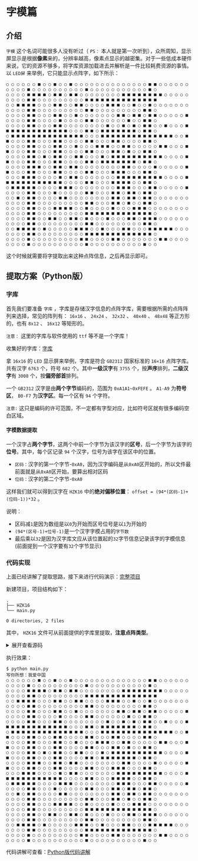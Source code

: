 # 字模篇

## 介绍

`字模` 这个名词可能很多人没有听过（ `PS：` 本人就是第一次听到），众所周知，显示屏显示是根据**像素**来的，分辨率越高，像素点显示的越密集。对于一些低成本硬件来说，它的资源不够多，将字库资源加载进去并解析是一件比较耗费资源的事情。以 `LED屏` 来举例，它只能显示点阵字，如下所示：

``` shell
○ ○ ○ ○ ○ ○ ■ ○ ○ ■ ○ ○ ■ ○ ○ ○ ○ ○ ○ ○ ○ ○ ○ ○ ○ ○ ○ ■ ■ ○ ○ ○ ○ ○ ○ ○ ○ ○ ○ ■ ○ ○ ○ ○ ○ ○ ○ ○ ○ ○ ■ ○ ○ ○ ○ ○ ○ ○ ○ ○ ○ ○ ■ ○ 
○ ○ ○ ○ ■ ■ ■ ■ ○ ■ ■ ○ ■ ■ ○ ○ ○ ○ ○ ○ ○ ○ ■ ■ ■ ■ ■ ■ ■ ■ ○ ○ ○ ○ ○ ○ ○ ○ ○ ■ ■ ○ ○ ○ ○ ○ ○ ○ ○ ○ ■ ■ ■ ■ ■ ■ ■ ■ ■ ■ ■ ■ ■ ■
○ ○ ■ ■ ■ ■ ○ ○ ○ ■ ■ ○ ○ ■ ■ ○ ○ ○ ○ ■ ■ ■ ○ ○ ■ ○ ○ ■ ○ ○ ○ ○ ○ ○ ○ ○ ○ ○ ○ ■ ■ ○ ○ ○ ○ ○ ○ ○ ○ ○ ■ ■ ○ ○ ○ ○ ○ ○ ○ ○ ○ ■ ■ ○
○ ○ ○ ○ ■ ■ ○ ○ ○ ■ ■ ○ ○ ■ ○ ○ ○ ○ ○ ○ ○ ■ ■ ○ ■ ■ ○ ■ ■ ○ ○ ○ ○ ○ ■ ○ ○ ○ ○ ■ ■ ○ ○ ○ ○ ■ ○ ○ ○ ○ ■ ■ ○ ○ ○ ○ ○ ○ ■ ○ ○ ■ ■ ○
○ ○ ○ ○ ■ ■ ○ ○ ○ ■ ■ ○ ○ ○ ○ ○ ○ ○ ○ ■ ○ ○ ■ ○ ■ ○ ■ ■ ○ ○ ■ ○ ○ ○ ■ ■ ■ ■ ■ ■ ■ ■ ■ ■ ■ ■ ■ ○ ○ ○ ■ ■ ○ ■ ■ ■ ■ ■ ■ ■ ○ ■ ■ ○
○ ■ ■ ■ ■ ■ ■ ■ ■ ■ ■ ■ ■ ■ ■ ○ ○ ○ ■ ■ ■ ■ ■ ■ ■ ■ ■ ■ ■ ■ ■ ■ ○ ○ ■ ■ ○ ○ ○ ■ ■ ○ ○ ○ ■ ■ ○ ○ ○ ○ ■ ■ ○ ○ ○ ■ ■ ○ ○ ○ ○ ■ ■ ○
○ ○ ○ ○ ■ ■ ○ ○ ○ ■ ■ ○ ○ ■ ○ ○ ○ ■ ■ ■ ○ ○ ■ ■ ○ ○ ○ ○ ○ ■ ■ ○ ○ ○ ■ ■ ○ ○ ○ ■ ■ ○ ○ ○ ■ ■ ○ ○ ○ ○ ■ ■ ○ ○ ○ ■ ■ ○ ■ ○ ○ ■ ■ ○
○ ○ ○ ○ ■ ■ ○ ■ ○ ■ ■ ○ ○ ■ ■ ○ ○ ○ ■ ○ ■ ■ ■ ■ ■ ■ ■ ■ ■ ■ ○ ○ ○ ○ ■ ■ ○ ○ ○ ■ ■ ○ ○ ○ ■ ■ ○ ○ ○ ○ ■ ■ ○ ■ ■ ■ ■ ■ ■ ■ ○ ■ ■ ○
○ ○ ○ ○ ■ ■ ■ ○ ○ ■ ■ ○ ■ ■ ○ ○ ○ ○ ○ ○ ○ ○ ■ ■ ○ ○ ○ ○ ■ ○ ○ ○ ○ ○ ■ ■ ○ ○ ○ ■ ■ ○ ○ ○ ■ ■ ○ ○ ○ ○ ■ ■ ○ ○ ○ ■ ■ ■ ○ ○ ○ ■ ■ ○
○ ○ ○ ■ ■ ■ ○ ○ ○ ○ ■ ○ ■ ■ ○ ○ ○ ○ ○ ○ ○ ■ ■ ■ ■ ■ ■ ■ ■ ■ ○ ○ ○ ○ ■ ■ ■ ■ ■ ■ ■ ■ ■ ■ ■ ■ ○ ○ ○ ○ ■ ■ ○ ○ ○ ■ ■ ■ ■ ○ ○ ■ ■ ○
○ ■ ■ ■ ■ ■ ○ ○ ○ ○ ■ ■ ■ ○ ○ ○ ○ ○ ○ ○ ○ ■ ■ ■ ○ ○ ○ ■ ■ ○ ○ ○ ○ ○ ■ ○ ○ ○ ○ ■ ■ ○ ○ ○ ■ ○ ○ ○ ○ ○ ■ ■ ○ ○ ○ ■ ■ ○ ■ ■ ○ ■ ■ ○ 
○ ○ ■ ○ ■ ■ ○ ○ ○ ○ ■ ■ ○ ○ ○ ○ ○ ○ ○ ○ ■ ■ ○ ■ ■ ○ ■ ■ ○ ○ ○ ○ ○ ○ ○ ○ ○ ○ ○ ■ ■ ○ ○ ○ ○ ○ ○ ○ ○ ○ ■ ■ ○ ○ ○ ■ ■ ○ ■ ○ ○ ■ ■ ○
○ ○ ○ ○ ■ ■ ○ ○ ○ ■ ■ ■ ■ ○ ○ ■ ○ ○ ○ ○ ■ ○ ○ ○ ■ ■ ■ ○ ○ ○ ○ ○ ○ ○ ○ ○ ○ ○ ○ ■ ■ ○ ○ ○ ○ ○ ○ ○ ○ ○ ■ ■ ■ ■ ■ ■ ■ ■ ■ ■ ■ ■ ■ ○
○ ○ ○ ○ ■ ■ ○ ○ ■ ■ ○ ○ ■ ■ ○ ■ ○ ○ ○ ■ ○ ○ ○ ■ ■ ○ ■ ■ ■ ○ ○ ○ ○ ○ ○ ○ ○ ○ ○ ■ ■ ○ ○ ○ ○ ○ ○ ○ ○ ○ ■ ■ ○ ○ ○ ○ ○ ○ ○ ○ ○ ■ ■ ○
○ ○ ■ ■ ■ ■ ○ ■ ○ ○ ○ ○ ○ ■ ■ ■ ○ ○ ■ ○ ○ ○ ■ ■ ○ ○ ○ ■ ■ ■ ■ ■ ○ ○ ○ ○ ○ ○ ○ ■ ■ ○ ○ ○ ○ ○ ○ ○ ○ ○ ■ ■ ■ ■ ■ ■ ■ ■ ■ ■ ■ ■ ■ ○ 
○ ○ ○ ○ ■ ○ ○ ○ ○ ○ ○ ○ ○ ○ ■ ■ ○ ○ ○ ○ ■ ■ ○ ○ ○ ○ ○ ○ ○ ■ ■ ○ ○ ○ ○ ○ ○ ○ ○ ■ ○ ○ ○ ○ ○ ○ ○ ○ ○ ○ ■ ○ ○ ○ ○ ○ ○ ○ ○ ○ ○ ■ ○ ○
```

这个时候就需要将字提取出来这种点阵信息，之后再显示即可。

## 提取方案（Python版）

### 字库

首先我们要准备 `字库` ，字库是存储汉字信息的点阵字库，需要根据所需的点阵阵列来选择，常见的阵列有： `16x16` 、 `24x24` 、 `32x32` 、 `40x40` 、 `48x48` 等正方形的，也有 `8x12` 、 `16x12` 等矩形的。

`注意：` 这里的字库与软件使用的 `ttf` 等不是一个字库！

收集好的字库：[字库](assets/files/font_library.zip)

拿 `16x16` 的 `LED` 显示屏来举例，字库是符合 `GB2312` 国家标准的 `16×16` 点阵字库。共有汉字 `6763` 个，符号 `682` 个。其中**一级汉字**有 `3755` 个，按**声序**排列，**二级汉字**有 `3008` 个，按**偏旁部首**排列。

一个 `GB2312` 汉字是由**两个字节**编码的，范围为 `0xA1A1~0xFEFE` 。 `A1-A9` 为**符号区**， `B0-F7` 为**汉字区**。每一个区有 `94` 个字符。

`注意:` 这只是编码的许可范围，不一定都有字型对应，比如符号区就有很多编码空白区域。

#### 字模数据提取

一个汉字占**两个字节**，这两个中前一个字节为该汉字的**区号**，后一个字节为该字的**位号**。其中，每个区记录 `94` 个汉字，位号为该字在该区中的位置。

* `区码：`汉字的第一个字节-`0xA0`，因为汉字编码是从`0xA0`区开始的，所以文件最前面就是从`0xA0`区开始，要算出相对区码
* `位码：`汉字的第二个字节-`0xA0`

这样我们就可以得到汉字在 `HZK16` 中的**绝对偏移位置**： `offset = (94*(区码-1)+(位码-1))*32` 。

说明：

* 区码减`1`是因为数组是以`0`为开始而区号位号是以`1`为开始的
* `(94*(区号-1)+位号-1)`是一个汉字字模占用的`字节数`
* 最后乘以`32`是因为汉字库文应从该位置起的`32`字节信息记录该字的字模信息(前面提到一个汉字要有`32`个字节显示)

### 代码实现

上面已经讲解了提取思路，接下来进行代码演示：[完整项目](assets/files/提取字模-Python版.zip)

新建项目，项目结构如下：

``` shell
.
├── HZK16
└── main.py

0 directories, 2 files
```

其中， `HZK16` 文件可从前面提供的字库里提取，**注意点阵类型**。

<details>
<summary>展开查看源码</summary>

``` python
import binascii
KEYS = [0x80, 0x40, 0x20, 0x10, 0x08, 0x04, 0x02, 0x01]

def printPlay(textStr,line,background):
    # 初始化16*16的点阵位置，每个汉字需要16*16=256个点来表示，需要32个字节才能显示一个汉字
    # 之所以32字节：256个点每个点是0或1，那么总共就是2的256次方，一个字节是2的8次方
    rect_list = [] * 16
    for i in range(16):
        rect_list.append([] * 16)

    for text in textStr:
        #获取中文的gb2312编码，一个汉字是由2个字节编码组成
        gb2312 = text.encode('gb2312')
        #将二进制编码数据转化为十六进制数据
        hex_str = binascii.b2a_hex(gb2312)
        #将数据按unicode转化为字符串
        result = str(hex_str, encoding='utf-8')

        #前两位对应汉字的第一个字节：区码，每一区记录94个字符
        area = eval('0x' + result[:2]) - 0xA0
        #后两位对应汉字的第二个字节：位码，是汉字在其区的位置
        index = eval('0x' + result[2:]) - 0xA0
        #汉字在HZK16中的绝对偏移位置，最后乘32是因为字库中的每个汉字字模都需要32字节
        offset = (94 * (area-1) + (index-1)) * 32

        font_rect = None

        #读取HZK16汉字库文件
        with open("HZK16", "rb") as f:
            #找到目标汉字的偏移位置
            f.seek(offset)
            #从该字模数据中读取32字节数据
            font_rect = f.read(32)

        #font_rect的长度是32，此处相当于for k in range(16)
        for k in range(len(font_rect) // 2):
            #每行数据
            row_list = rect_list[k]
            for j in range(2):
                for i in range(8):
                    asc = font_rect[k * 2 + j]
                    #此处&为Python中的按位与运算符
                    flag = asc & KEYS[i]
                    #数据规则获取字模中数据添加到16行每行中16个位置处每个位置
                    row_list.append(flag)

    #根据获取到的16*16点阵信息，打印到控制台
    for row in rect_list:
        for i in row:
            if i:
                #前景字符（即用来表示汉字笔画的输出字符）
                print(line, end=' ')
            else:
                # 背景字符（即用来表示背景的输出字符）
                print(background, end=' ')
        print()

inpt = input("写你所想：")
lineSign = '■'
#lineSign = "0"

backgroundSign = '○'
#backgroundSign = "."
printPlay(inpt,lineSign,backgroundSign)
```

</details>

执行效果：

``` shell
$ python main.py
写你所想：我爱中国
○ ○ ○ ○ ○ ○ ■ ○ ○ ■ ○ ○ ■ ○ ○ ○ ○ ○ ○ ○ ○ ○ ○ ○ ○ ○ ○ ■ ■ ○ ○ ○ ○ ○ ○ ○ ○ ○ ○ ■ ○ ○ ○ ○ ○ ○ ○ ○ ○ ○ ■ ○ ○ ○ ○ ○ ○ ○ ○ ○ ○ ○ ■ ○ 
○ ○ ○ ○ ■ ■ ■ ■ ○ ■ ■ ○ ■ ■ ○ ○ ○ ○ ○ ○ ○ ○ ■ ■ ■ ■ ■ ■ ■ ■ ○ ○ ○ ○ ○ ○ ○ ○ ○ ■ ■ ○ ○ ○ ○ ○ ○ ○ ○ ○ ■ ■ ■ ■ ■ ■ ■ ■ ■ ■ ■ ■ ■ ■
○ ○ ■ ■ ■ ■ ○ ○ ○ ■ ■ ○ ○ ■ ■ ○ ○ ○ ○ ■ ■ ■ ○ ○ ■ ○ ○ ■ ○ ○ ○ ○ ○ ○ ○ ○ ○ ○ ○ ■ ■ ○ ○ ○ ○ ○ ○ ○ ○ ○ ■ ■ ○ ○ ○ ○ ○ ○ ○ ○ ○ ■ ■ ○
○ ○ ○ ○ ■ ■ ○ ○ ○ ■ ■ ○ ○ ■ ○ ○ ○ ○ ○ ○ ○ ■ ■ ○ ■ ■ ○ ■ ■ ○ ○ ○ ○ ○ ■ ○ ○ ○ ○ ■ ■ ○ ○ ○ ○ ■ ○ ○ ○ ○ ■ ■ ○ ○ ○ ○ ○ ○ ■ ○ ○ ■ ■ ○
○ ○ ○ ○ ■ ■ ○ ○ ○ ■ ■ ○ ○ ○ ○ ○ ○ ○ ○ ■ ○ ○ ■ ○ ■ ○ ■ ■ ○ ○ ■ ○ ○ ○ ■ ■ ■ ■ ■ ■ ■ ■ ■ ■ ■ ■ ■ ○ ○ ○ ■ ■ ○ ■ ■ ■ ■ ■ ■ ■ ○ ■ ■ ○ 
○ ■ ■ ■ ■ ■ ■ ■ ■ ■ ■ ■ ■ ■ ■ ○ ○ ○ ■ ■ ■ ■ ■ ■ ■ ■ ■ ■ ■ ■ ■ ■ ○ ○ ■ ■ ○ ○ ○ ■ ■ ○ ○ ○ ■ ■ ○ ○ ○ ○ ■ ■ ○ ○ ○ ■ ■ ○ ○ ○ ○ ■ ■ ○
○ ○ ○ ○ ■ ■ ○ ○ ○ ■ ■ ○ ○ ■ ○ ○ ○ ■ ■ ■ ○ ○ ■ ■ ○ ○ ○ ○ ○ ■ ■ ○ ○ ○ ■ ■ ○ ○ ○ ■ ■ ○ ○ ○ ■ ■ ○ ○ ○ ○ ■ ■ ○ ○ ○ ■ ■ ○ ■ ○ ○ ■ ■ ○
○ ○ ○ ○ ■ ■ ○ ■ ○ ■ ■ ○ ○ ■ ■ ○ ○ ○ ■ ○ ■ ■ ■ ■ ■ ■ ■ ■ ■ ■ ○ ○ ○ ○ ■ ■ ○ ○ ○ ■ ■ ○ ○ ○ ■ ■ ○ ○ ○ ○ ■ ■ ○ ■ ■ ■ ■ ■ ■ ■ ○ ■ ■ ○
○ ○ ○ ○ ■ ■ ■ ○ ○ ■ ■ ○ ■ ■ ○ ○ ○ ○ ○ ○ ○ ○ ■ ■ ○ ○ ○ ○ ■ ○ ○ ○ ○ ○ ■ ■ ○ ○ ○ ■ ■ ○ ○ ○ ■ ■ ○ ○ ○ ○ ■ ■ ○ ○ ○ ■ ■ ■ ○ ○ ○ ■ ■ ○
○ ○ ○ ■ ■ ■ ○ ○ ○ ○ ■ ○ ■ ■ ○ ○ ○ ○ ○ ○ ○ ■ ■ ■ ■ ■ ■ ■ ■ ■ ○ ○ ○ ○ ■ ■ ■ ■ ■ ■ ■ ■ ■ ■ ■ ■ ○ ○ ○ ○ ■ ■ ○ ○ ○ ■ ■ ■ ■ ○ ○ ■ ■ ○
○ ■ ■ ■ ■ ■ ○ ○ ○ ○ ■ ■ ■ ○ ○ ○ ○ ○ ○ ○ ○ ■ ■ ■ ○ ○ ○ ■ ■ ○ ○ ○ ○ ○ ■ ○ ○ ○ ○ ■ ■ ○ ○ ○ ■ ○ ○ ○ ○ ○ ■ ■ ○ ○ ○ ■ ■ ○ ■ ■ ○ ■ ■ ○
○ ○ ■ ○ ■ ■ ○ ○ ○ ○ ■ ■ ○ ○ ○ ○ ○ ○ ○ ○ ■ ■ ○ ■ ■ ○ ■ ■ ○ ○ ○ ○ ○ ○ ○ ○ ○ ○ ○ ■ ■ ○ ○ ○ ○ ○ ○ ○ ○ ○ ■ ■ ○ ○ ○ ■ ■ ○ ■ ○ ○ ■ ■ ○
○ ○ ○ ○ ■ ■ ○ ○ ○ ■ ■ ■ ■ ○ ○ ■ ○ ○ ○ ○ ■ ○ ○ ○ ■ ■ ■ ○ ○ ○ ○ ○ ○ ○ ○ ○ ○ ○ ○ ■ ■ ○ ○ ○ ○ ○ ○ ○ ○ ○ ■ ■ ■ ■ ■ ■ ■ ■ ■ ■ ■ ■ ■ ○
○ ○ ○ ○ ■ ■ ○ ○ ■ ■ ○ ○ ■ ■ ○ ■ ○ ○ ○ ■ ○ ○ ○ ■ ■ ○ ■ ■ ■ ○ ○ ○ ○ ○ ○ ○ ○ ○ ○ ■ ■ ○ ○ ○ ○ ○ ○ ○ ○ ○ ■ ■ ○ ○ ○ ○ ○ ○ ○ ○ ○ ■ ■ ○
○ ○ ■ ■ ■ ■ ○ ■ ○ ○ ○ ○ ○ ■ ■ ■ ○ ○ ■ ○ ○ ○ ■ ■ ○ ○ ○ ■ ■ ■ ■ ■ ○ ○ ○ ○ ○ ○ ○ ■ ■ ○ ○ ○ ○ ○ ○ ○ ○ ○ ■ ■ ■ ■ ■ ■ ■ ■ ■ ■ ■ ■ ■ ○
○ ○ ○ ○ ■ ○ ○ ○ ○ ○ ○ ○ ○ ○ ■ ■ ○ ○ ○ ○ ■ ■ ○ ○ ○ ○ ○ ○ ○ ■ ■ ○ ○ ○ ○ ○ ○ ○ ○ ■ ○ ○ ○ ○ ○ ○ ○ ○ ○ ○ ■ ○ ○ ○ ○ ○ ○ ○ ○ ○ ○ ■ ○ ○
```

代码讲解可查看：[Python版代码讲解](Python版代码讲解.md)
